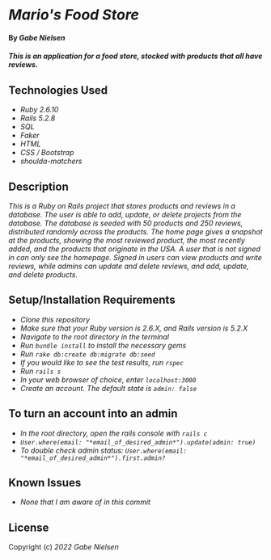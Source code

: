 # _Mario's Food Store_

#### By _**Gabe Nielsen**_

#### _This is an application for a food store, stocked with products that all have reviews._

## Technologies Used

- _Ruby 2.6.10_
- _Rails 5.2.8_
- _SQL_
- _Faker_
- _HTML_
- _CSS / Bootstrap_
- _shoulda-matchers_

## Description

_This is a Ruby on Rails project that stores products and reviews in a database. The user is able to add, update, or delete projects from the database. The database is seeded with 50 products and 250 reviews, distributed randomly across the products. The home page gives a snapshot at the products, showing the most reviewed product, the most recently added, and the products that originate in the USA. A user that is not signed in can only see the homepage. Signed in users can view products and write reviews, while admins can update and delete reviews, and add, update, and delete products._

## Setup/Installation Requirements

- _Clone this repository_
- _Make sure that your Ruby version is 2.6.X, and Rails version is 5.2.X_
- _Navigate to the root directory in the terminal_
- _Run `bundle install` to install the necessary gems_
- _Run `rake db:create db:migrate db:seed`_
- _If you would like to see the test results, run `rspec`_
- _Run `rails s`_
- _In your web browser of choice, enter `localhost:3000`_
- _Create an account. The default state is `admin: false`_

## To turn an account into an admin

- _In the root directory, open the rails console with `rails c`_
- _`User.where(email: "*email_of_desired_admin*").update(admin: true)`_
- _To double check admin status: `User.where(email: "*email_of_desired_admin*").first.admin?`_

## Known Issues

- _None that I am aware of in this commit_

## License

Copyright (c) _2022_ _Gabe Nielsen_
